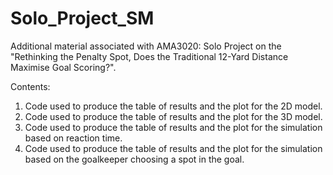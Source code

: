 # Solo_Project_SM
Additional material associated with AMA3020: Solo Project on the "Rethinking the Penalty Spot, Does the Traditional 12-Yard Distance Maximise Goal Scoring?".

Contents:
1. Code used to produce the table of results and the plot for the 2D model.
2. Code used to produce the table of results and the plot for the 3D model.
3. Code used to produce the table of results and the plot for the simulation based on reaction time.
4. Code used to produce the table of results and the plot for the simulation based on the goalkeeper choosing a spot in the goal.
